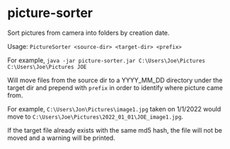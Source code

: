 # picture-sorter

Sort pictures from camera into folders by creation date.

Usage: `PictureSorter <source-dir> <target-dir> <prefix>`

For example, `java -jar picture-sorter.jar C:\Users\Joe\Pictures C:\Users\Joe\Pictures JOE`

Will move files from the source dir to a YYYY_MM_DD directory under the target dir and prepend with `prefix` in
order to identify where picture came from.

For example, `C:\Users\Jon\Pictures\image1.jpg` taken on 1/1/2022 would move to 
`C:\Users\Joe\Pictures\2022_01_01\JOE_image1.jpg`.

If the target file already exists with the same md5 hash, the file will not be moved and a warning will be printed.
